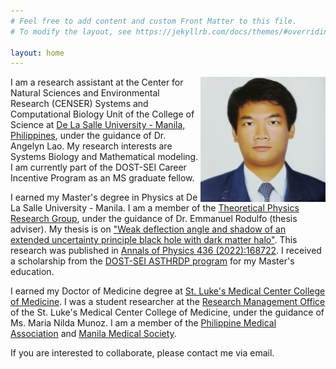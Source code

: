 ```yaml
---
# Feel free to add content and custom Front Matter to this file.
# To modify the layout, see https://jekyllrb.com/docs/themes/#overriding-theme-defaults

layout: home
---
```

<img src='/assets/paul-yu.jpg' width='200' height='200' align='right' /> I am a research assistant at the Center for Natural Sciences and Environmental Research (CENSER) Systems and Computational Biology Unit of the College of Science at [De La Salle University - Manila, Philippines](https://www.dlsu.edu.ph/), under the guidance of Dr. Angelyn Lao. My research interests are Systems Biology and Mathematical modeling. I am currently part of the DOST-SEI Career Incentive Program as an MS graduate fellow.

I earned my Master's degree in Physics at De La Salle University - Manila. I am a member of the [Theoretical Physics Research Group](https://www.dlsu.edu.ph/colleges/cos/departments/physics/tprg/), under the guidance of Dr. Emmanuel Rodulfo (thesis adviser). My thesis is on ["Weak deflection angle and shadow of an extended uncertainty principle black hole with dark matter halo"](https://animorepository.dlsu.edu.ph/etdm_physics/2/). This research was published in [Annals of Physics 436 (2022):168722](https://www.sciencedirect.com/science/article/pii/S0003491621003225). I received a scholarship from the [DOST-SEI ASTHRDP program](https://www.sei.dost.gov.ph/index.php/10-pap/papscholarships/66-accelerated-s-t-human-resource-development-program) for my Master's education.

I earned my Doctor of Medicine degree at [St. Luke's Medical Center College of Medicine](https://slmc-cm.edu.ph/). I was a student researcher at the [Research Management Office](https://www.facebook.com/researchmanagementoffice) of the St. Luke's Medical Center College of Medicine, under the guidance of Ms. Maria Nilda Munoz. I am a member of the [Philippine Medical Association](https://www.philippinemedicalassociation.org/) and [Manila Medical Society](https://www.facebook.com/manilamedsoc/).

If you are interested to collaborate, please contact me via email.

